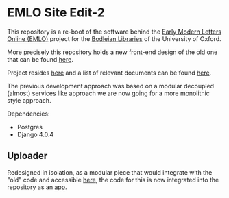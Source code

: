 # EMLO Site Edit-2
This repository is a re-boot of the software behind the 
[Early Modern Letters Online (EMLO)](http://emlo.bodleian.ox.ac.uk/home) project for the 
[Bodleian Libraries](https://www.bodleian.ox.ac.uk/home) of the University of Oxford. 

More precisely this repository holds a new front-end design of the old one that can be found 
[here](https://github.com/culturesofknowledge/site-edit).

Project resides [here](https://github.com/culturesofknowledge/emlo-project/projects) and a list of relevant documents
can be found [here](https://github.com/culturesofknowledge/emlo-project/wiki/List-of-Documents).

The previous development approach was based on a modular
decoupled (almost) services like approach we are now going for a more 
monolithic style approach.

Dependencies:
* Postgres
* Django 4.0.4

## Uploader
Redesigned in isolation, as a modular piece that would integrate with the "old" code and accessible
[here](https://github.com/J4bbi/emlo_uploader), the code for this is now integrated into the repository as an
[app](https://docs.djangoproject.com/en/4.0/intro/tutorial01/#creating-the-polls-app).